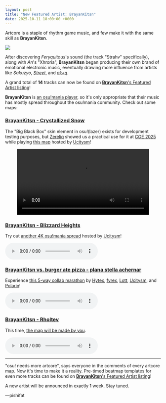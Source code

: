 ```yaml
---
layout: post
title: "New Featured Artist: BrayanKitsn"
date: 2025-10-11 18:00:00 +0000
---
```


Artcore is a staple of rhythm game music, and few make it with the same skill as **BrayanKitsn**.

![](https://assets.ppy.sh/artists/506/header.jpg)

After discovering *Feryquitous*'s sound (the track "Strahv" specifically), along with *An*'s "Xhroria", **BrayanKitsn** began producing their own brand of emotional electronic music, eventually drawing more influence from artists like *Sakuzyo*, [*Street*](https://osu.ppy.sh/beatmaps/artists/89), and [*ak+q*](https://osu.ppy.sh/beatmaps/artists/466).

A grand total of **14** tracks can now be found on [**BrayanKitsn**'s Featured Artist listing](https://osu.ppy.sh/beatmaps/artists/506)!

**BrayanKitsn** is [an osu!mania player](https://osu.ppy.sh/users/34744443), so it's only appropriate that their music has mostly spread throughout the osu!mania community. Check out some maps:

### [BrayanKitsn - Crystallized Snow](https://assets.ppy.sh/artists/506/Songs/BrayanKitsn_-_Crystallized_Snow_Short_Ver..osz)

The "Big Black Box" skin element in osu!(lazer) exists for development testing purposes, but [Zereliq](https://osu.ppy.sh/users/4059978) showed us a practical use for it at [COE 2025](/wiki/Community/cavoe's_osu!_event) while playing [this map](https://osu.ppy.sh/beatmapsets/1871690) hosted by [Ucitysm](https://osu.ppy.sh/users/14768693)!

<div align="center" class="osu-md__paragraph">
    <video width="85%" controls>
        <source src="https://assets.ppy.sh/artists/506/release_showcase.mp4" type="video/mp4" preload="none">
    </video>
</div>

### [BrayanKitsn - Blizzard Heights](https://assets.ppy.sh/artists/506/Songs/BrayanKitsn%20-%20Blizzard%20Heights.osz)

Try out [another 4K osu!mania spread](https://osu.ppy.sh/beatmapsets/2071574) hosted by [Ucitysm](https://osu.ppy.sh/users/14768693)!

<audio controls>
    <source src="https://assets.ppy.sh/artists/506/Songs/BrayanKitsn%20-%20Blizzard%20Heights.mp3">
</audio>

### [BrayanKitsn vs. burger ate pizza - plana stella achernar](https://assets.ppy.sh/artists/506/plana%20stella%20achernar/BrayanKitsn%20vs.%20burger%20ate%20pizza%20-%20plana%20stella%20achernar.osz)

Experience [this 5-way collab marathon](https://osu.ppy.sh/beatmapsets/2119559) by [Hytex](https://osu.ppy.sh/users/8536263), [fvrex](https://osu.ppy.sh/users/11863699), [Lott](https://osu.ppy.sh/users/13821222), [Ucitysm](https://osu.ppy.sh/users/14768693), and [Polarin](https://osu.ppy.sh/users/15104680)!

<audio controls>
    <source src="https://assets.ppy.sh/artists/506/plana%20stella%20achernar/BrayanKitsn%20vs.%20burger%20ate%20pizza%20-%20plana%20stella%20achernar.mp3">
</audio>

### [BrayanKitsn - Rholtev](https://assets.ppy.sh/artists/506/Songs/BrayanKitsn%20-%20Rholtev.osz)

This time, [the map will be made by you](https://assets.ppy.sh/artists/506/Songs/BrayanKitsn%20-%20Rholtev.osz).

<audio controls>
    <source src="https://assets.ppy.sh/artists/506/Songs/BrayanKitsn%20-%20Rholtev.mp3">
</audio>

---

"osu! needs more artcore", says everyone in the comments of every artcore map. Now it's time to make it a reality. Pre-timed beatmap templates for even more tracks can be found on [**BrayanKitsn**'s Featured Artist listing](https://osu.ppy.sh/beatmaps/artists/506)!

A new artist will be announced in exactly 1 week. Stay tuned.

—pishifat
